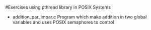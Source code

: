 #Exercises using pthread library in POSIX Systems

* addition_par_impar.c Program which make addition in two global variables and uses POSIX semaphores to control
